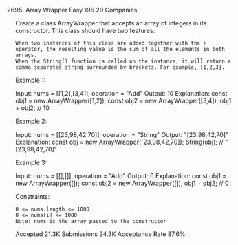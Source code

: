 2695. Array Wrapper
Easy
196
29
Companies

Create a class ArrayWrapper that accepts an array of integers in its constructor. This class should have two features:

    When two instances of this class are added together with the + operator, the resulting value is the sum of all the elements in both arrays.
    When the String() function is called on the instance, it will return a comma separated string surrounded by brackets. For example, [1,2,3].

 

Example 1:

Input: nums = [[1,2],[3,4]], operation = "Add"
Output: 10
Explanation:
const obj1 = new ArrayWrapper([1,2]);
const obj2 = new ArrayWrapper([3,4]);
obj1 + obj2; // 10

Example 2:

Input: nums = [[23,98,42,70]], operation = "String"
Output: "[23,98,42,70]"
Explanation:
const obj = new ArrayWrapper([23,98,42,70]);
String(obj); // "[23,98,42,70]"

Example 3:

Input: nums = [[],[]], operation = "Add"
Output: 0
Explanation:
const obj1 = new ArrayWrapper([]);
const obj2 = new ArrayWrapper([]);
obj1 + obj2; // 0

 

Constraints:

    0 <= nums.length <= 1000
    0 <= nums[i] <= 1000
    Note: nums is the array passed to the constructor

Accepted
21.3K
Submissions
24.3K
Acceptance Rate
87.6%
